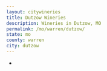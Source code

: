 ```yaml
---
layout: citywineries
title: Dutzow Wineries
description: Wineries in Dutzow, MO
permalink: /mo/warren/dutzow/
state: mo
county: warren
city: dutzow
---
```

-
